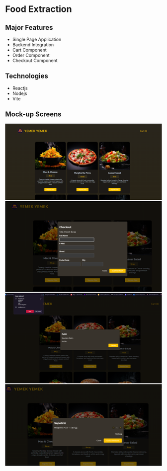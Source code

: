 # Food Extraction
## Major Features
- Single Page Application
- Backend Integration
- Cart Component
- Order Component
- Checkout Component
## Technologies
- Reactjs
- Nodejs
- Vite
## Mock-up Screens
![Home Page](screenshots/homePage.png)
![Checkout](screenshots/checkout.png)
![Checkout Result](screenshots/checkoutResult.png)
![Cart](screenshots/cart.png)


